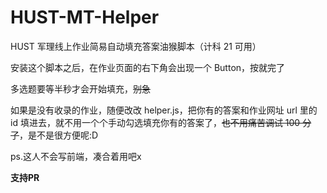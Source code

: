# HUST-MT-Helper
HUST 军理线上作业简易自动填充答案油猴脚本（计科 21 可用）

安装这个脚本之后，在作业页面的右下角会出现一个 Button，按就完了

多选题要等半秒才会开始填充，~~别急~~

如果是没有收录的作业，随便改改 helper.js，把你有的答案和作业网址 url 里的 id 填进去，就不用一个个手动勾选填充你有的答案了，~~也不用痛苦调试 100 分了~~，是不是很方便呢:D

ps.这人不会写前端，凑合着用吧x

**支持PR**
